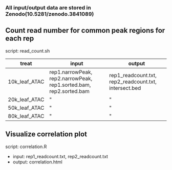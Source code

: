 ### All input/output data are stored in Zenodo(10.5281/zenodo.3841089)

## Count read number for common peak regions for each rep

script: read_count.sh

| treat  | input | output |
|---|---|---|
| 10k_leaf_ATAC | rep1.narrowPeak, rep2.narrowPeak, rep1.sorted.bam, rep2.sorted.bam | rep1_readcount.txt, rep2_readcount.txt, intersect.bed |
| 20k_leaf_ATAC | " | " |
| 50k_leaf_ATAC | " | " |
| 80k_leaf_ATAC | " | " |

## Visualize correlation plot

script: correlation.R

* input: rep1_readcount.txt, rep2_readcount.txt
* output: correlation.html
